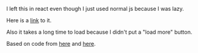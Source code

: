  I left this in react even though I just used normal js because I was lazy.

Here is a <a href="https://pokedex.kachow.me">link</a> to it.

Also it takes a long time to load because I didn't put a "load more" button.

Based on code from <a href="https://medium.com/@sergio13prez/fetching-them-all-poke-api-62ca580981a2">here</a> and <a href="https://www.w3schools.com/howto/howto_js_filter_lists.asp">here</a>.
